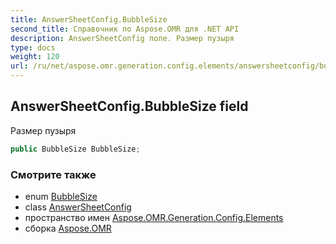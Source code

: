 ```yaml
---
title: AnswerSheetConfig.BubbleSize
second_title: Справочник по Aspose.OMR для .NET API
description: AnswerSheetConfig поле. Размер пузыря
type: docs
weight: 120
url: /ru/net/aspose.omr.generation.config.elements/answersheetconfig/bubblesize/
---
```

## AnswerSheetConfig.BubbleSize field

Размер пузыря

```csharp
public BubbleSize BubbleSize;
```

### Смотрите также

* enum [BubbleSize](../../../aspose.omr.generation/bubblesize/)
* class [AnswerSheetConfig](../)
* пространство имен [Aspose.OMR.Generation.Config.Elements](../../answersheetconfig/)
* сборка [Aspose.OMR](../../../)


